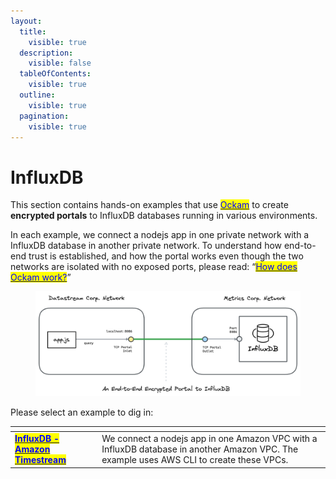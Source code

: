 ```yaml
---
layout:
  title:
    visible: true
  description:
    visible: false
  tableOfContents:
    visible: true
  outline:
    visible: true
  pagination:
    visible: true
---
```


# InfluxDB

This section contains hands-on examples that use [<mark style="color:blue;">Ockam</mark>](../../../) to create **encrypted portals** to InfluxDB databases running in various environments.

In each example, we connect a nodejs app in one private network with a InfluxDB database in another private network.  To understand how end-to-end trust is established, and how the portal works even though the two networks are isolated with no exposed ports, please read: “[<mark style="color:blue;">How does Ockam work?</mark>](../../../how-does-ockam-work.md)”

<figure><img src="../../../.gitbook/assets/influxdb-network.png" alt=""><figcaption></figcaption></figure>

Please select an example to dig in:

<table data-card-size="large" data-view="cards"><thead><tr><th></th><th></th></tr></thead><tbody><tr><td><a href="timestream.md"><mark style="color:blue;"><strong>InfluxDB - Amazon Timestream</strong></mark></a></td><td>We connect a nodejs app in one  Amazon VPC with a InfluxDB database in another Amazon VPC. The example uses AWS CLI to create these VPCs.</td></tr></tbody></table>
